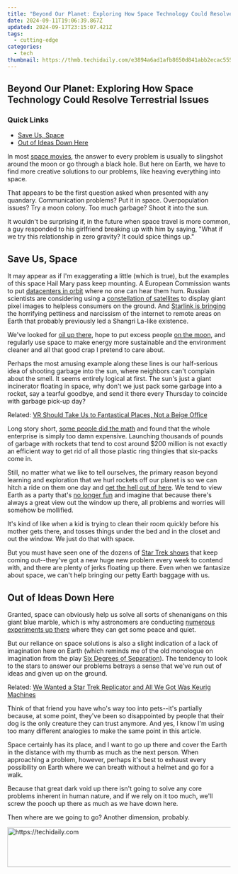 ```yaml
---
title: "Beyond Our Planet: Exploring How Space Technology Could Resolve Terrestrial Issues"
date: 2024-09-11T19:06:39.867Z
updated: 2024-09-17T23:15:07.421Z
tags:
  - cutting-edge
categories:
  - tech
thumbnail: https://thmb.techidaily.com/e3894a6ad1afb8650d841abb2ecac55565ace18e9f7afc96402da4622392cb76.jpg
---
```


## Beyond Our Planet: Exploring How Space Technology Could Resolve Terrestrial Issues

### Quick Links

* [Save Us, Space](https://fox-info.techidaily.com/updated-2024-approved-obs-vs-wirecast-which-should-you-trust-for-live/)
* [Out of Ideas Down Here](https://smart-video-editing.techidaily.com/unlock-the-power-of-the-ken-burns-effect-a-beginners-guide-for-2024/)

 In most [space movies](https://youtube-clips.techidaily.com/in-2024-enlightenment-in-education-top-10-history-youtube-channels/), the answer to every problem is usually to slingshot around the moon or go through a black hole. But here on Earth, we have to find more creative solutions to our problems, like heaving everything into space.

 That appears to be the first question asked when presented with any quandary. Communication problems? Put it in space. Overpopulation issues? Try a moon colony. Too much garbage? Shoot it into the sun.

 It wouldn't be surprising if, in the future when space travel is more common, a guy responded to his girlfriend breaking up with him by saying, "What if we try this relationship in zero gravity? It could spice things up."

##  Save Us, Space

 It may appear as if I'm exaggerating a little (which is true), but the examples of this space Hail Mary pass keep mounting. A European Commission wants to put [datacenters in orbit](https://win11-tips.techidaily.com/navigating-your-hardware-space-w10-and-w11-insights/) where no one can hear them hum. Russian scientists are considering using a [constellation of satellites](https://fox-glue.techidaily.com/updated-soften-image-periphery-with-circular-light-blend-photoshop-for-2024/) to display giant pixel images to helpless consumers on the ground. And [Starlink is bringing](https://desktop-recording.techidaily.com/new-2024-approved-first-steps-in-virtual-conferencing-with-zoom/) the horrifying pettiness and narcissism of the internet to remote areas on Earth that probably previously led a Shangri La-like existence.

 We've looked for [oil up there](https://www.businessinsider.com/scientists-find-petroleum-space-2012-11), hope to put excess people [on the moon](https://sservi.nasa.gov/articles/colonizing-the-moon/), and regularly use space to make energy more sustainable and the environment cleaner and all that good crap I pretend to care about.

 Perhaps the most amusing example along these lines is our half-serious idea of shooting garbage into the sun, where neighbors can't complain about the smell. It seems entirely logical at first. The sun's just a giant incinerator floating in space, why don't we just pack some garbage into a rocket, say a tearful goodbye, and send it there every Thursday to coincide with garbage pick-up day?

Related: [VR Should Take Us to Fantastical Places, Not a Beige Office](https://video-screen-grab.techidaily.com/new-2024-approved-outstanding-non-zoom-video-conferencing-tech/) 

 Long story short, [some people did the math](https://www.bbc.com/future/article/20160226-why-dont-we-shoot-garbage-into-the-sun?ocid=global%5Ffuture%5Frss) and found that the whole enterprise is simply too damn expensive. Launching thousands of pounds of garbage with rockets that tend to cost around $200 million is not exactly an efficient way to get rid of all those plastic ring thingies that six-packs come in.

 Still, no matter what we like to tell ourselves, the primary reason beyond learning and exploration that we hurl rockets off our planet is so we can hitch a ride on them one day and [get the hell out of here](https://www.nasa.gov/feature/goddard/2022/sun/nasa-rocket-to-measure-earth-s-life-supporting-secret-a-weak-electric-field). We tend to view Earth as a party that's [no longer fun](https://www.anrdoezrs.net/links/3607085/type/dlg/sid/UUhtgUeUpU203564/https://www.youtube.com/watch?v=AuInkEF%5FdQg&ab%5Fchannel=mathyous) and imagine that because there's always a great view out the window up there, all problems and worries will somehow be mollified.

 It's kind of like when a kid is trying to clean their room quickly before his mother gets there, and tosses things under the bed and in the closet and out the window. We just do that with space.

 But you must have seen one of the dozens of [Star Trek shows](https://youtube-web.techidaily.com/ed-unlock-viral-potential-with-youtube-short-strategies-for-2024/) that keep coming out--they've got a new huge new problem every week to contend with, and there are plenty of jerks floating up there. Even when we fantasize about space, we can't help bringing our petty Earth baggage with us.

##  Out of Ideas Down Here

 Granted, space can obviously help us solve all sorts of shenanigans on this giant blue marble, which is why astronomers are conducting [numerous experiments up there](https://www.nasa.gov/mission%5Fpages/station/research/experiments%5Fcategory) where they can get some peace and quiet.

 But our reliance on space solutions is also a slight indication of a lack of imagination here on Earth (which reminds me of the old monologue on imagination from the play [Six Degrees of Separation](https://www.anrdoezrs.net/links/3607085/type/dlg/sid/UUhtgUeUpU203564/https://www.youtube.com/watch?v=CRrs%5FX4OUkU&ab%5Fchannel=tranxcend)). The tendency to look to the stars to answer our problems betrays a sense that we've run out of ideas and given up on the ground.

Related: [We Wanted a Star Trek Replicator and All We Got Was Keurig Machines](https://tiktok-video-recordings.techidaily.com/new-unforeseen-tiktok-reset-are-posts-retrievable-for-2024/) 

 Think of that friend you have who's way too into pets--it's partially because, at some point, they've been so disappointed by people that their dog is the only creature they can trust anymore. And yes, I know I'm using too many different analogies to make the same point in this article.

 Space certainly has its place, and I want to go up there and cover the Earth in the distance with my thumb as much as the next person. When approaching a problem, however, perhaps it's best to exhaust every possibility on Earth where we can breath without a helmet and go for a walk.

 Because that great dark void up there isn't going to solve any core problems inherent in human nature, and if we rely on it too much, we'll screw the pooch up there as much as we have down here.

 Then where are we going to go? Another dimension, probably.

<ins class="adsbygoogle"
     style="display:block"
     data-ad-format="autorelaxed"
     data-ad-client="ca-pub-7571918770474297"
     data-ad-slot="1223367746"></ins>

<ins class="adsbygoogle"
     style="display:block"
     data-ad-client="ca-pub-7571918770474297"
     data-ad-slot="8358498916"
     data-ad-format="auto"
     data-full-width-responsive="true"></ins>



<!-- affiliate ads begin -->
<a href="https://appsumo.8odi.net/c/5597632/2082533/7443" target="_top" id="2082533">
  <img src="//a.impactradius-go.com/display-ad/7443-2082533" border="0" alt="https://techidaily.com" width="728" height="90"/>
</a>
<img height="0" width="0" src="https://appsumo.8odi.net/i/5597632/2082533/7443" style="position:absolute;visibility:hidden;" border="0" />
<!-- affiliate ads end -->

